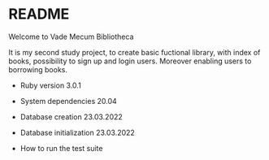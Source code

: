 # README

Welcome to Vade Mecum Bibliotheca

It is my second study project, to create basic fuctional library, with index of books,
possibility to sign up and login users. Moreover enabling users to borrowing books.

* Ruby version 3.0.1
* System dependencies 20.04
* Database creation 23.03.2022
* Database initialization 23.03.2022

* How to run the test suite
